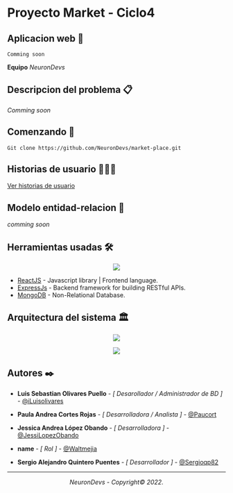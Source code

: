 # Proyecto Market - Ciclo4 

## Aplicacion web 🚀
```
Comming soon
```


<b> Equipo</b> _NeuronDevs_

## Descripcion del problema 📋


_Comming soon_

## Comenzando 🌄
```
Git clone https://github.com/NeuronDevs/market-place.git
```


## Historias de usuario 👨🏻‍💻




<a href='https://drive.google.com/file/d/124ek_O5hvkNkRYA757MvwE0VTTB6yx9q/view?usp=sharing'>Ver historias de usuario</a>




## Modelo entidad-relacion 🧩
_comming soon_

## Herramientas usadas 🛠
<p align="center"> <img  src= "https://i.ibb.co/R34X8k3/image.png"/> </p>

* [ReactJS](https://reactjs.org/) - Javascript library | Frontend language.
* [ExpressJs](https://expressjs.com/) - Backend framework for building RESTful APIs.
* [MongoDB](https://www.mongodb.com/) - Non-Relational Database.


## Arquitectura del sistema 🏛

<p align="center"> <img  src= "https://i.ibb.co/BwPWx4n/image.png"/> </p>
<p align="center"> <img  src= "https://i.ibb.co/bNvyjD2/image.png"/> </p>



## Autores ✒️

* **Luis Sebastian Olivares Puello** - *[ Desarollador / Administrador de BD ]* - [@iLuisolivares](https://github.com/iluisolivares)

* **Paula Andrea Cortes Rojas** - *[ Desarrolladora / Analista  ]* - [@Paucort](https://github.com/Paucort)

* **Jessica Andrea López Obando** - *[ Desarrolladora ]* - [@JessiLopezObando](https://github.com/JessiLopezObando)

* **name** - *[ Rol ]* - [@Waltmejia](https://github.com/waltmejia)

* **Sergio Alejandro Quintero Puentes** - *[ Desarrollador ]* - [@Sergioqp82](https://github.com/sergioqp82)

---

_<p align="center">NeuronDevs - Copyright© 2022.</p>_


